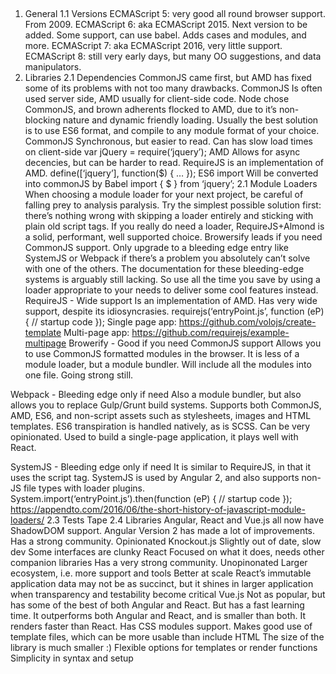 ​
1. General
1.1 Versions
ECMAScript 5: very good all round browser support. From 2009.
ECMAScript 6: aka ECMAScript 2015. Next version to be added. Some support, can use babel. Adds cases and modules, and more.
ECMAScript 7: aka ECMAScript 2016, very little support.
ECMAScript 8: still very early days, but many OO suggestions, and data manipulators.
2. Libraries
2.1 Dependencies
CommonJS came first, but AMD has fixed some of its problems with not too many drawbacks. CommonJS Is often used server side, AMD usually for client-side code. Node chose CommonJS, and brown adherents flocked to AMD, due to it’s non-blocking nature and dynamic friendly loading.
Usually the best solution is to use ES6 format, and compile to any module format of your choice.
CommonJS
Synchronous, but easier to read. Can has slow load times on client-side
var jQuery = require(‘jquery’);
AMD
Allows for async decencies, but can be harder to read. RequireJS is an implementation of AMD.
define([‘jquery’], function($) {
…
});
ES6 import
Will be converted into commonJS by Babel
import { $ } from ‘jquery’;
2.1 Module Loaders
When choosing a module loader for your next project, be careful of falling prey to analysis paralysis. Try the simplest possible solution first: there’s nothing wrong with skipping a loader entirely and sticking with plain old script tags. If you really do need a loader, RequireJS+Almond is a solid, performant, well supported choice. Browersify leads if you need CommonJS support. Only upgrade to a bleeding edge entry like SystemJS or Webpack if there’s a problem you absolutely can’t solve with one of the others. The documentation for these bleeding-edge systems is arguably still lacking. So use all the time you save by using a loader appropriate to your needs to deliver some cool features instead.
RequireJS - Wide support
Is an implementation of AMD. Has very wide support, despite its idiosyncrasies.
requirejs(‘entryPoint.js’, function (eP) {
// startup code
});
Single page app: https://github.com/volojs/create-template
Multi-page app: https://github.com/requirejs/example-multipage
Browerify - Good if you need CommonJS support
Allows you to use CommonJS formatted modules in the browser. It is less of a module loader, but a module bundler. Will include all the modules into one file. Going strong still.
<script src=”browserifyBundle.js”></script>
Webpack - Bleeding edge only if need
Also a module bundler, but also allows you to replace Gulp/Grunt build systems. Supports both CommonJS, AMD, ES6, and non-script assets such as stylesheets, images and HTML templates.
ES6 transpiration is handled natively, as is SCSS.
Can be very opinionated.
Used to build a single-page application, it plays well with React.
<script src=”webpackChunk.js”></script>
SystemJS - Bleeding edge only if need
It is similar to RequireJS, in that it uses the script tag. SystemJS is used by Angular 2, and also supports non-JS file types with loader plugins.
System.import(‘entryPoint.js’).then(function (eP) {
// startup code
});
https://appendto.com/2016/06/the-short-history-of-javascript-module-loaders/
2.3 Tests
Tape
2.4 Libraries
Angular, React and Vue.js all now have ShadowDOM support.
Angular
Version 2 has made a lot of improvements.
Has a strong community.
Opinionated
Knockout.js
Slightly out of date, slow dev
Some interfaces are clunky
React
Focused on what it does, needs other companion libraries
Has a very strong community.
Unopinonated
Larger ecosystem, i.e. more support and tools
Better at scale
React’s immutable application data may not be as succinct, but it shines in larger application when transparency and testability become critical
Vue.js
Not as popular, but has some of the best of both Angular and React. But has a fast learning time.
It outperforms both Angular and React, and is smaller than both. It renders faster than React.
Has CSS modules support.
Makes good use of template files, which can be more usable than include HTML
The size of the library is much smaller :)
Flexible options for templates or render functions
Simplicity in syntax and setup
